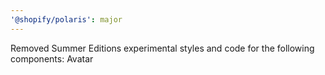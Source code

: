 ```yaml
---
'@shopify/polaris': major
---
```


Removed Summer Editions experimental styles and code for the following components: Avatar
